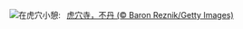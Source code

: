 ![](https://www.bing.com/th?id=OHR.BhutanMonastery_ZH-CN2469401011_UHD.jpg&w=1000)在虎穴小憩:&nbsp;&ensp;[虎穴寺，不丹 (© Baron Reznik/Getty Images)](https://www.bing.com/th?id=OHR.BhutanMonastery_ZH-CN2469401011_UHD.jpg)
<br><br/>
